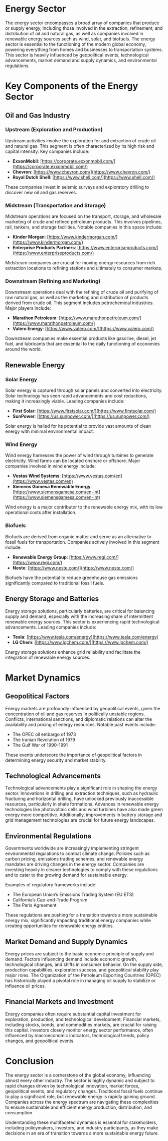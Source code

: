 # Energy Sector

The energy sector encompasses a broad array of companies that produce or supply energy, including those involved in the extraction, refinement, and distribution of oil and natural gas, as well as companies involved in renewable energy sources such as wind, solar, and biofuels. The energy sector is essential to the functioning of the modern global economy, powering everything from homes and businesses to transportation systems. This sector is heavily influenced by geopolitical events, technological advancements, market demand and supply dynamics, and environmental regulations. 

# Key Components of the Energy Sector

## Oil and Gas Industry

### Upstream (Exploration and Production)

Upstream activities involve the exploration for and extraction of crude oil and natural gas. This segment is often characterized by its high risk and capital intensity. Key companies include:

- **ExxonMobil**: [https://corporate.exxonmobil.com/](https://corporate.exxonmobil.com/)
- **Chevron**: [https://www.chevron.com/](https://www.chevron.com/)
- **Royal Dutch Shell**: [https://www.shell.com/](https://www.shell.com/)

These companies invest in seismic surveys and exploratory drilling to discover new oil and gas reserves.

### Midstream (Transportation and Storage)

Midstream operations are focused on the transport, storage, and wholesale marketing of crude and refined petroleum products. This involves pipelines, rail, tankers, and storage facilities. Notable companies in this space include:

- **Kinder Morgan**: [https://www.kindermorgan.com/](https://www.kindermorgan.com/)
- **Enterprise Products Partners**: [https://www.enterpriseproducts.com/](https://www.enterpriseproducts.com/)

Midstream companies are crucial for moving energy resources from rich extraction locations to refining stations and ultimately to consumer markets.

### Downstream (Refining and Marketing)

Downstream operations deal with the refining of crude oil and purifying of raw natural gas, as well as the marketing and distribution of products derived from crude oil. This segment includes petrochemical industries. Major players include:

- **Marathon Petroleum**: [https://www.marathonpetroleum.com/](https://www.marathonpetroleum.com/)
- **Valero Energy**: [https://www.valero.com/](https://www.valero.com/)

Downstream companies make essential products like gasoline, diesel, jet fuel, and lubricants that are essential to the daily functioning of economies around the world.

## Renewable Energy

### Solar Energy

Solar energy is captured through solar panels and converted into electricity. Solar technology has seen rapid advancements and cost reductions, making it increasingly viable. Leading companies include:

- **First Solar**: [https://www.firstsolar.com/](https://www.firstsolar.com/)
- **SunPower**: [https://us.sunpower.com/](https://us.sunpower.com/)

Solar energy is hailed for its potential to provide vast amounts of clean energy with minimal environmental impact.

### Wind Energy

Wind energy harnesses the power of wind through turbines to generate electricity. Wind farms can be located onshore or offshore. Major companies involved in wind energy include:

- **Vestas Wind Systems**: [https://www.vestas.com/en](https://www.vestas.com/en)
- **Siemens Gamesa Renewable Energy**: [https://www.siemensgamesa.com/en-int](https://www.siemensgamesa.com/en-int)

Wind energy is a major contributor to the renewable energy mix, with its low operational costs after installation.

### Biofuels

Biofuels are derived from organic matter and serve as an alternative to fossil fuels for transportation. Companies actively involved in this segment include:

- **Renewable Energy Group**: [https://www.regi.com/](https://www.regi.com/)
- **Neste**: [https://www.neste.com/](https://www.neste.com/)

Biofuels have the potential to reduce greenhouse gas emissions significantly compared to traditional fossil fuels.

## Energy Storage and Batteries

Energy storage solutions, particularly batteries, are critical for balancing supply and demand, especially with the increasing share of intermittent renewable energy sources. This sector is experiencing rapid technological advancements. Leading companies include:

- **Tesla**: [https://www.tesla.com/energy](https://www.tesla.com/energy)
- **LG Chem**: [https://www.lgchem.com/](https://www.lgchem.com/)

Energy storage solutions enhance grid reliability and facilitate the integration of renewable energy sources.

# Market Dynamics

## Geopolitical Factors

Energy markets are profoundly influenced by geopolitical events, given the concentration of oil and gas reserves in politically unstable regions. Conflicts, international sanctions, and diplomatic relations can alter the availability and pricing of energy resources. Notable past events include:

- The OPEC oil embargo of 1973
- The Iranian Revolution of 1979
- The Gulf War of 1990-1991

These events underscore the importance of geopolitical factors in determining energy security and market stability.

## Technological Advancements

Technological advancements play a significant role in shaping the energy sector. Innovations in drilling and extraction techniques, such as hydraulic fracturing and horizontal drilling, have unlocked previously inaccessible resources, particularly in shale formations. Advances in renewable energy technologies like photovoltaic cells and wind turbines have also made green energy more competitive. Additionally, improvements in battery storage and grid management technologies are crucial for future energy landscapes.

## Environmental Regulations

Governments worldwide are increasingly implementing stringent environmental regulations to combat climate change. Policies such as carbon pricing, emissions trading schemes, and renewable energy mandates are driving changes in the energy sector. Companies are investing heavily in cleaner technologies to comply with these regulations and to cater to the growing demand for sustainable energy.

Examples of regulatory frameworks include:

- The European Union’s Emissions Trading System (EU ETS)
- California’s Cap-and-Trade Program
- The Paris Agreement

These regulations are pushing for a transition towards a more sustainable energy mix, significantly impacting traditional energy companies while creating opportunities for renewable energy entities.

## Market Demand and Supply Dynamics

Energy prices are subject to the basic economic principle of supply and demand. Factors influencing demand include economic growth, technological changes, and shifts in consumer behavior. On the supply side, production capabilities, exploration success, and geopolitical stability play major roles. The Organization of the Petroleum Exporting Countries (OPEC) has historically played a pivotal role in managing oil supply to stabilize or influence oil prices.

## Financial Markets and Investment

Energy companies often require substantial capital investment for exploration, production, and technological development. Financial markets, including stocks, bonds, and commodities markets, are crucial for raising this capital. Investors closely monitor energy sector performance, often influenced by macroeconomic indicators, technological trends, policy changes, and geopolitical events.

# Conclusion

The energy sector is a cornerstone of the global economy, influencing almost every other industry. The sector is highly dynamic and subject to rapid changes driven by technological innovation, market forces, geopolitical events, and regulatory changes. Traditional fossil fuels continue to play a significant role, but renewable energy is rapidly gaining ground. Companies across the energy spectrum are navigating these complexities to ensure sustainable and efficient energy production, distribution, and consumption. 

Understanding these multifaceted dynamics is essential for stakeholders, including policymakers, investors, and industry participants, as they make decisions in an era of transition towards a more sustainable energy future.